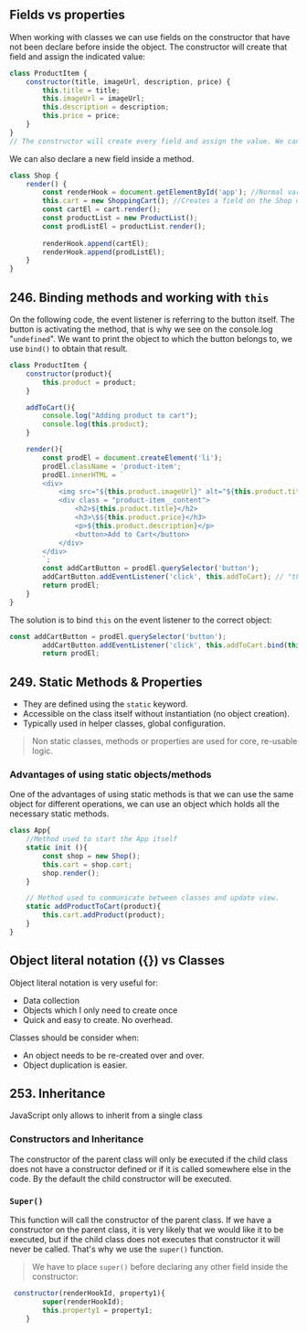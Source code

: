 ## Fields vs properties

When working with classes we can use fields on the constructor that have not been declare before inside the object. The constructor will create that field and assign the indicated value:

```JavaScript
class ProductItem {
    constructor(title, imageUrl, description, price) {
        this.title = title;
        this.imageUrl = imageUrl;
        this.description = description;
        this.price = price;
    }
}
// The constructor will create every field and assign the value. We can use this way or the syntax similar to C#.
```

We can also declare a new field inside a method.

```JavaScript
class Shop {
    render() {
        const renderHook = document.getElementById('app'); //Normal variable inside the method render()
        this.cart = new ShoppingCart(); //Creates a field on the Shop object and indicates its value.
        const cartEl = cart.render();
        const productList = new ProductList();
        const prodListEl = productList.render();
        
        renderHook.append(cartEl);
        renderHook.append(prodListEl);
    }
}
```

## 246. Binding methods and working with `this`
On the following code, the event listener is referring to the button itself. The button is activating the method, that is why we see on the console.log "`undefined`". We want to print the object to which the button belongs to, we use `bind()` to obtain that result.

```JavaScript
class ProductItem {
    constructor(product){
        this.product = product;
    }

    addToCart(){
        console.log("Adding product to cart");
        console.log(this.product);
    }

    render(){
        const prodEl = document.createElement('li');
        prodEl.className = 'product-item';
        prodEl.innerHTML = `
        <div>
            <img src="${this.product.imageUrl}" alt="${this.product.title}">
            <div class = "product-item__content">
                <h2>${this.product.title}</h2>
                <h3>\$${this.product.price}</h3>
                <p>${this.product.description}</p>
                <button>Add to Cart</button>
            </div>
        </div>        
        `;
        const addCartButton = prodEl.querySelector('button');
        addCartButton.addEventListener('click', this.addToCart); // "this" points to the button  not to the object.
        return prodEl;
    }
}
```

The solution is to bind `this` on the event listener to the correct object:

```JavaScript
const addCartButton = prodEl.querySelector('button');
        addCartButton.addEventListener('click', this.addToCart.bind(this)); // "this" inside bind() refers to the current object, the actual object and not any more to the button.
        return prodEl;
```

## 249. Static Methods & Properties

- They are defined using the `static` keyword.
- Accessible on the class itself without instantiation (no object creation).
- Typically used in helper classes, global configuration.

> Non static classes, methods or properties are used for core, re-usable logic.

### Advantages of using static objects/methods

One of the advantages of using static methods is that we can use the same object for different operations, we can use an object which holds all the necessary static methods.

```JavaScript
class App{
    //Method used to start the App itself
    static init (){
        const shop = new Shop();
        this.cart = shop.cart; 
        shop.render();
    }

    // Method used to communicate between classes and update view. 
    static addProductToCart(product){
        this.cart.addProduct(product);
    }
}
```

## Object literal notation ({}) vs Classes

Object literal notation is very useful for: 
- Data collection
- Objects which I only need to create once
- Quick and easy to create. No overhead.



Classes should be consider when: 
- An object needs to be re-created over and over. 
- Object duplication is easier.


## 253. Inheritance

JavaScript only allows to inherit from a single class

### Constructors and Inheritance

The constructor of the parent class will only be executed if the child class does not have a constructor defined or if it is called somewhere else in the code. By the default the child constructor will be executed.

### `Super()`

This function will call the constructor of the parent class. If we have a constructor on the parent class, it is very likely that we would like it to be executed, but if the child class does not executes that constructor it will never be called. That's why we use the `super()` function.
> We have to place `super()` before declaring any other field inside the constructor:
```JavaScript
 constructor(renderHookId, property1){
        super(renderHookId);
        this.property1 = property1;
    }
```
